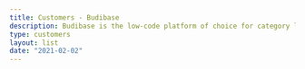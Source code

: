 ```yaml
---
title: Customers - Budibase
description: Budibase is the low-code platform of choice for category leading companies and highly-productive developers
type: customers
layout: list
date: "2021-02-02"
---
```

